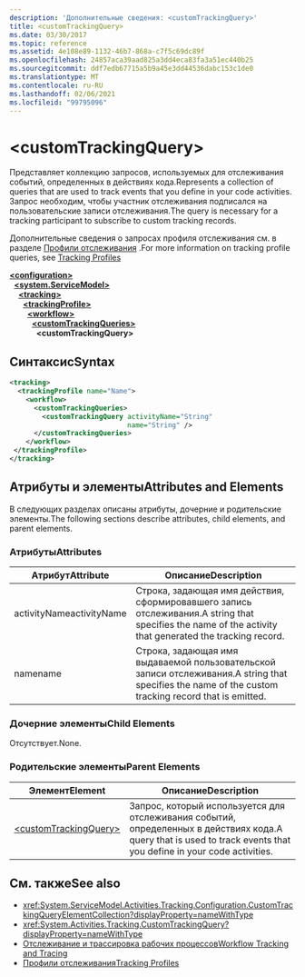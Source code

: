 ```yaml
---
description: 'Дополнительные сведения: <customTrackingQuery>'
title: <customTrackingQuery>
ms.date: 03/30/2017
ms.topic: reference
ms.assetid: 4e108e89-1132-46b7-868a-c7f5c69dc89f
ms.openlocfilehash: 24857aca39aad825a3dd4eca83fa3a51ec440b25
ms.sourcegitcommit: ddf7edb67715a5b9a45e3dd44536dabc153c1de0
ms.translationtype: MT
ms.contentlocale: ru-RU
ms.lasthandoff: 02/06/2021
ms.locfileid: "99795096"
---
```

# \<customTrackingQuery>

<span data-ttu-id="a2ee3-102">Представляет коллекцию запросов, используемых для отслеживания событий, определенных в действиях кода.</span><span class="sxs-lookup"><span data-stu-id="a2ee3-102">Represents a collection of queries that are used to track events that you define in your code activities.</span></span> <span data-ttu-id="a2ee3-103">Запрос необходим, чтобы участник отслеживания подписался на пользовательские записи отслеживания.</span><span class="sxs-lookup"><span data-stu-id="a2ee3-103">The query is necessary for a tracking participant to subscribe to custom tracking records.</span></span>  
  
 <span data-ttu-id="a2ee3-104">Дополнительные сведения о запросах профиля отслеживания см. в разделе [Профили отслеживания](../../../windows-workflow-foundation/tracking-profiles.md) .</span><span class="sxs-lookup"><span data-stu-id="a2ee3-104">For more information on tracking profile queries, see [Tracking Profiles](../../../windows-workflow-foundation/tracking-profiles.md)</span></span>  
  
[**\<configuration>**](../configuration-element.md)\
&nbsp;&nbsp;[**\<system.ServiceModel>**](system-servicemodel-of-workflow.md)\
&nbsp;&nbsp;&nbsp;&nbsp;[**\<tracking>**](tracking.md)\
&nbsp;&nbsp;&nbsp;&nbsp;&nbsp;&nbsp;[**\<trackingProfile>**](trackingprofile.md)\
&nbsp;&nbsp;&nbsp;&nbsp;&nbsp;&nbsp;&nbsp;&nbsp;[**\<workflow>**](workflow.md)\
&nbsp;&nbsp;&nbsp;&nbsp;&nbsp;&nbsp;&nbsp;&nbsp;&nbsp;&nbsp;[**\<customTrackingQueries>**](customtrackingqueries.md)\
&nbsp;&nbsp;&nbsp;&nbsp;&nbsp;&nbsp;&nbsp;&nbsp;&nbsp;&nbsp;&nbsp;&nbsp;**\<customTrackingQuery>**  
  
## <a name="syntax"></a><span data-ttu-id="a2ee3-105">Синтаксис</span><span class="sxs-lookup"><span data-stu-id="a2ee3-105">Syntax</span></span>  
  
```xml  
<tracking>
  <trackingProfile name="Name">
    <workflow>
      <customTrackingQueries>
        <customTrackingQuery activityName="String"
                             name="String" />
      </customTrackingQueries>
    </workflow>
 </trackingProfile>
</tracking>  
```  
  
## <a name="attributes-and-elements"></a><span data-ttu-id="a2ee3-106">Атрибуты и элементы</span><span class="sxs-lookup"><span data-stu-id="a2ee3-106">Attributes and Elements</span></span>  

 <span data-ttu-id="a2ee3-107">В следующих разделах описаны атрибуты, дочерние и родительские элементы.</span><span class="sxs-lookup"><span data-stu-id="a2ee3-107">The following sections describe attributes, child elements, and parent elements.</span></span>  
  
### <a name="attributes"></a><span data-ttu-id="a2ee3-108">Атрибуты</span><span class="sxs-lookup"><span data-stu-id="a2ee3-108">Attributes</span></span>  
  
|<span data-ttu-id="a2ee3-109">Атрибут</span><span class="sxs-lookup"><span data-stu-id="a2ee3-109">Attribute</span></span>|<span data-ttu-id="a2ee3-110">Описание</span><span class="sxs-lookup"><span data-stu-id="a2ee3-110">Description</span></span>|  
|---------------|-----------------|  
|<span data-ttu-id="a2ee3-111">activityName</span><span class="sxs-lookup"><span data-stu-id="a2ee3-111">activityName</span></span>|<span data-ttu-id="a2ee3-112">Строка, задающая имя действия, сформировавшего запись отслеживания.</span><span class="sxs-lookup"><span data-stu-id="a2ee3-112">A string that specifies the name of the activity that generated the tracking record.</span></span>|  
|<span data-ttu-id="a2ee3-113">name</span><span class="sxs-lookup"><span data-stu-id="a2ee3-113">name</span></span>|<span data-ttu-id="a2ee3-114">Строка, задающая имя выдаваемой пользовательской записи отслеживания.</span><span class="sxs-lookup"><span data-stu-id="a2ee3-114">A string that specifies the name of the custom tracking record that is emitted.</span></span>|  
  
### <a name="child-elements"></a><span data-ttu-id="a2ee3-115">Дочерние элементы</span><span class="sxs-lookup"><span data-stu-id="a2ee3-115">Child Elements</span></span>  

 <span data-ttu-id="a2ee3-116">Отсутствует.</span><span class="sxs-lookup"><span data-stu-id="a2ee3-116">None.</span></span>  
  
### <a name="parent-elements"></a><span data-ttu-id="a2ee3-117">Родительские элементы</span><span class="sxs-lookup"><span data-stu-id="a2ee3-117">Parent Elements</span></span>  
  
|<span data-ttu-id="a2ee3-118">Элемент</span><span class="sxs-lookup"><span data-stu-id="a2ee3-118">Element</span></span>|<span data-ttu-id="a2ee3-119">Описание</span><span class="sxs-lookup"><span data-stu-id="a2ee3-119">Description</span></span>|  
|-------------|-----------------|  
|[\<customTrackingQuery>](customtrackingquery.md)|<span data-ttu-id="a2ee3-120">Запрос, который используется для отслеживания событий, определенных в действиях кода.</span><span class="sxs-lookup"><span data-stu-id="a2ee3-120">A query that is used to track events that you define in your code activities.</span></span>|  
  
## <a name="see-also"></a><span data-ttu-id="a2ee3-121">См. также</span><span class="sxs-lookup"><span data-stu-id="a2ee3-121">See also</span></span>

- <xref:System.ServiceModel.Activities.Tracking.Configuration.CustomTrackingQueryElementCollection?displayProperty=nameWithType>
- <xref:System.Activities.Tracking.CustomTrackingQuery?displayProperty=nameWithType>
- [<span data-ttu-id="a2ee3-122">Отслеживание и трассировка рабочих процессов</span><span class="sxs-lookup"><span data-stu-id="a2ee3-122">Workflow Tracking and Tracing</span></span>](../../../windows-workflow-foundation/workflow-tracking-and-tracing.md)
- [<span data-ttu-id="a2ee3-123">Профили отслеживания</span><span class="sxs-lookup"><span data-stu-id="a2ee3-123">Tracking Profiles</span></span>](../../../windows-workflow-foundation/tracking-profiles.md)
